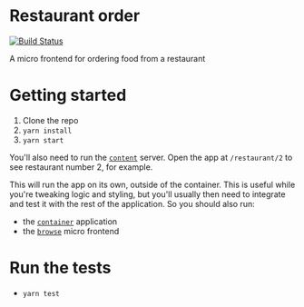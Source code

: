 # Restaurant order

[![Build Status](https://travis-ci.org/micro-frontends-demo/restaurant-order.svg?branch=master)](https://travis-ci.org/micro-frontends-demo/restaurant-order)

A micro frontend for ordering food from a restaurant

# Getting started

1. Clone the repo
2. `yarn install`
3. `yarn start`

You'll also need to run the [`content`](https://github.com/micro-frontends-demo/content) server.
Open the app at `/restaurant/2` to see restaurant number 2, for example.

This will run the app on its own, outside of the container. This is useful while
you're tweaking logic and styling, but you'll usually then need to integrate and
test it with the rest of the application. So you should also run:

- the [`container`](https://github.com/micro-frontends-demo/container/) application
- the [`browse`](https://github.com/micro-frontends-demo/browse) micro frontend

# Run the tests

- `yarn test`
